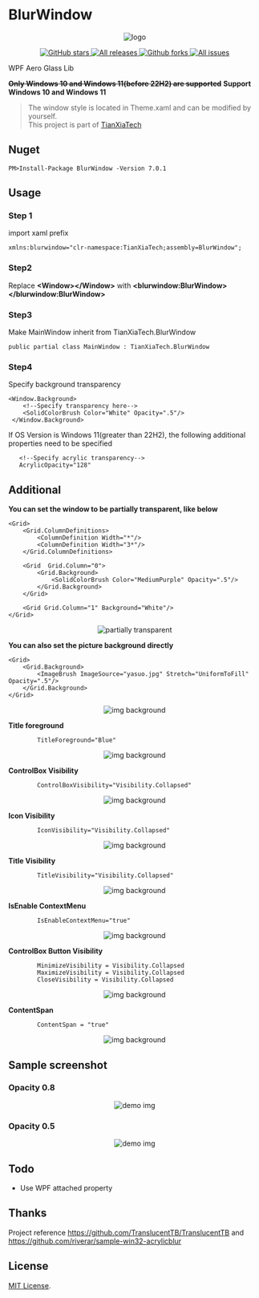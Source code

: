 # BlurWindow

<p align="center">
 <img align="center" alt="logo" src="ScreenShots/logo.png" />
</p>
</p>
<p align="center">
<a href="https://github.com/TianXiaTech/BlurWindow/stargazers" target="_blank">
 <img alt="GitHub stars" src="https://img.shields.io/github/stars/TianXiaTech/BlurWindow.svg" />
</a>
<a href="https://github.com/TianXiaTech/BlurWindow/releases" target="_blank">
 <img alt="All releases" src="https://img.shields.io/github/downloads/TianXiaTech/BlurWindow/total.svg" />
</a>
<a href="https://github.com/TianXiaTech/BlurWindow/network/members" target="_blank">
 <img alt="Github forks" src="https://img.shields.io/github/forks/TianXiaTech/BlurWindow.svg" />
</a>
<a href="https://github.com/TianXiaTech/BlurWindow/issues" target="_blank">
 <img alt="All issues" src="https://img.shields.io/github/issues/TianXiaTech/BlurWindow.svg" />
</a>
</p>

WPF Aero Glass Lib  

~~**Only Windows 10 and Windows 11(before 22H2) are supported**~~
**Support Windows 10 and Windows 11**

> The window style is located in Theme.xaml and can be modified by yourself.  
> This project is part of [TianXiaTech](https://github.com/TianXiaTech)

## Nuget
`
PM>Install-Package BlurWindow -Version 7.0.1
`  

## Usage
### Step 1
import xaml prefix  
```
xmlns:blurwindow="clr-namespace:TianXiaTech;assembly=BlurWindow";
```

### Step2
Replace **&lt;Window&gt;&lt;/Window&gt;** with **&lt;blurwindow:BlurWindow&gt;&lt;/blurwindow:BlurWindow&gt;**

### Step3  
Make MainWindow inherit from TianXiaTech.BlurWindow  
```
public partial class MainWindow : TianXiaTech.BlurWindow
```

### Step4  
Specify background transparency 

```
<Window.Background>
    <!--Specify transparency here-->
    <SolidColorBrush Color="White" Opacity=".5"/>  
 </Window.Background>
```

If OS Version is Windows 11(greater than 22H2), the following additional properties need to be specified
```
   <!--Specify acrylic transparency-->
   AcrylicOpacity="128"
```


## Additional
**You can set the window to be partially transparent, like below**  
```
<Grid>
    <Grid.ColumnDefinitions>
        <ColumnDefinition Width="*"/>
        <ColumnDefinition Width="3*"/>
    </Grid.ColumnDefinitions>

    <Grid  Grid.Column="0">
        <Grid.Background>
            <SolidColorBrush Color="MediumPurple" Opacity=".5"/>
        </Grid.Background>
    </Grid>

    <Grid Grid.Column="1" Background="White"/>
</Grid>
```
<p align="center">
 <img align="center" alt="partially transparent" src="ScreenShots/4.png" />
</p>  

**You can also set the picture background directly**  
```
<Grid>
    <Grid.Background>
        <ImageBrush ImageSource="yasuo.jpg" Stretch="UniformToFill" Opacity=".5"/>
    </Grid.Background>
</Grid>
```
<p align="center">
  <img align="center" alt="img background" src="ScreenShots/5.png" />
</p>

**Title foreground**
```
        TitleForeground="Blue"
```
<p align="center">
  <img align="center" alt="img background" src="ScreenShots/6.png" />
</p>

**ControlBox Visibility**
```
        ControlBoxVisibility="Visibility.Collapsed"
```
<p align="center">
  <img align="center" alt="img background" src="ScreenShots/7.png" />
</p>

**Icon Visibility**
```
        IconVisibility="Visibility.Collapsed"
```
<p align="center">
  <img align="center" alt="img background" src="ScreenShots/8.png" />
</p>

**Title Visibility**
```
        TitleVisibility="Visibility.Collapsed"
```
<p align="center">
  <img align="center" alt="img background" src="ScreenShots/9.png" />
</p>

**IsEnable ContextMenu**
```
        IsEnableContextMenu="true"
```
<p align="center">
  <img align="center" alt="img background" src="ScreenShots/10.png" />
</p>

**ControlBox Button Visibility**
```
        MinimizeVisibility = Visibility.Collapsed
        MaximizeVisibility = Visibility.Collapsed
        CloseVisibility = Visibility.Collapsed
```
<p align="center">
  <img align="center" alt="img background" src="ScreenShots/11.png" />
</p>

**ContentSpan**
```
        ContentSpan = "true"
```
<p align="center">
  <img align="center" alt="img background" src="ScreenShots/12.png" />
</p>

## Sample screenshot

### Opacity 0.8
<p align="center">
 <img align="center" alt="demo img" src="ScreenShots/1.png" />
</p>

### Opacity 0.5
<p align="center">
 <img align="center" alt="demo img" src="ScreenShots/2.png" />
</p>

## Todo
* Use WPF attached property

## Thanks
Project reference https://github.com/TranslucentTB/TranslucentTB and https://github.com/riverar/sample-win32-acrylicblur

## License

[MIT License](LICENSE).



